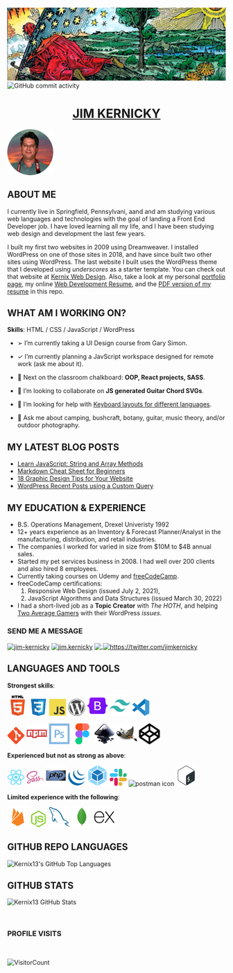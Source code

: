 <!-- [![Jim's GitHub Banner](./assets/GitHubBanner500.jpg)](https://kernixwebdesign.com/) -->
[![Jim's GitHub Banner](./assets/GitHubAlchemy1.jpg)](https://kernixwebdesign.com/resume-portfolio.html)
![GitHub commit activity](https://img.shields.io/github/commit-activity/y/Kernix13/Kernix13?style=flat-square)
<!-- ![GitHub all releases](https://img.shields.io/github/downloads/Kernix13/Kernix13/total?style=flat-square) -->
<!-- [![hits](https://hits.deltapapa.io/github/Kernix13/hits-badge.svg)](https://hits.deltapapa.io) -->

**<h1 align="center"><ins>JIM KERNICKY</ins></h1>**

<img src="https://github.com/Kernix13/Kernix13/blob/main/circle-profile-pic.png" >

## ABOUT ME

I currently live in Springfield, Pennsylvani, aand and am studying various web languages and technologies with the goal of landing a Front End Developer job. I have loved learning all my life, and I have been studying web design and development the last few years.

I built my first two websites in 2009 using Dreamweaver. I installed WordPress on one of those sites in 2018, and have since built two other sites using WordPress. The last website I built uses the WordPress theme that I developed using _underscores_ as a starter template. You can check out that website at [Kernix Web Design](https://kernixwebdesign.com/). Also, take a look at my personal [portfolio page](https://kernixwebdesign.com/resume-portfolio.html), my online [Web Development Resume](https://kernixwebdesign.com/inventory-management-resume/), and the [PDF version of my resume](https://github.com/Kernix13/Kernix13/blob/main/resume.pdf) in this repo.

## WHAT AM I WORKING ON?

**Skills**: HTML / CSS / JavaScript / WordPress

- &#10146; I’m currently taking a UI Design course from Gary Simon.

- &check; I’m currently planning a JavScript workspace designed for remote work (ask me about it).

- 🌱 Next on the classroom chalkboard: **OOP, React projects, SASS**.

- 👯 I’m looking to collaborate on **JS generated Guitar Chord SVGs**.

- 🤝 I’m looking for help with [Keyboard layouts for different languages](https://kernixwebdesign.com/writer-assist.html).

- 💬 Ask me about camping, bushcraft, botany, guitar, music theory, and/or outdoor photography.

## MY LATEST BLOG POSTS

- [Learn JavaScript: String and Array Methods](https://kernixwebdesign.com/website/learn-javascript-string-array-methods/)
- [Markdown Cheat Sheet for Beginners](https://kernixwebdesign.com/website/code/markdown-cheat-sheet-beginners/)
- [18 Graphic Design Tips for Your Website](https://kernixwebdesign.com/website/18-graphic-design-tips-websites/)
- [WordPress Recent Posts using a Custom Query](https://kernixwebdesign.com/website/code/wordpress-recent-posts-using-a-custom-query/)

## MY EDUCATION & EXPERIENCE

- B.S. Operations Management, Drexel Univeristy 1992
- 12+ years experience as an Inventory & Forecast Planner/Analyst in the manufacturing, distribution, and retail industries.
- The companies I worked for varied in size from $10M to $4B annual sales.
- Started my pet services business in 2008. I had well over 200 clients and also hired 8 employees.
- Currently taking courses on Udemy and [freeCodeCamp](https://www.freecodecamp.org/fccb4a9d0f6-135f-4a94-97f5-795068269ca7).
- freeCodeCamp certifications: 
  1. Responsive Web Design (issued July 2, 2021), 
  2. JavaScript Algorithms and Data Structures (issued March 30, 2022) 
- I had a short-lived job as a **Topic Creator** with _The HOTH_, and helping [Two Average Gamers](https://twoaveragegamers.com/) with their WordPress _issues_.

### SEND ME A MESSAGE

<p align="left">
<a href="https://linkedin.com/in/jim-kernicky" target="blank"><img align="center" src="https://raw.githubusercontent.com/rahuldkjain/github-profile-readme-generator/master/src/images/icons/Social/linked-in-alt.svg" alt="jim-kernicky" height="24" width="32" /></a>
<a href="https://fb.com/jim.kernicky" target="blank"><img align="center" src="https://raw.githubusercontent.com/rahuldkjain/github-profile-readme-generator/master/src/images/icons/Social/facebook.svg" alt="jim.kernicky" height="24" width="32" /></a>
<a href="mailto:jimkernicky@gmail.com">
  <img align="center" width="30" src="https://cdn-icons-png.flaticon.com/512/281/281769.png" />
</a>
<a href="https://twitter.com/jimkernicky" target="blank"><img align="center" src="https://raw.githubusercontent.com/rahuldkjain/github-profile-readme-generator/master/src/images/icons/Social/twitter.svg" alt="https://twitter.com/jimkernicky" height="27" width="36" />
</a>
<!-- <a href = "https://twitter.com/jimkernicky"><img src="https://img.icons8.com/fluent/30/000000/twitter.png" alt="jimkernicky"/></a> -->
</p>

## LANGUAGES AND TOOLS

**Strongest skills**:

<p align="left">
<span><img src="https://raw.githubusercontent.com/devicons/devicon/master/icons/html5/html5-original-wordmark.svg" width="48" height="48" alt="html icon" /></span>
<span><img src="https://raw.githubusercontent.com/devicons/devicon/master/icons/css3/css3-original.svg" width="40" height="40" alt="css icon" /></span>
<span><img src="https://raw.githubusercontent.com/devicons/devicon/master/icons/javascript/javascript-original.svg" width="40" height="40"  alt="javascript icon" /></span>
<span><img src="https://raw.githubusercontent.com/devicons/devicon/master/icons/wordpress/wordpress-plain.svg" width="40" height="40" alt="wordpress icon" /></span>
<span><img src="https://raw.githubusercontent.com/devicons/devicon/master/icons/bootstrap/bootstrap-original.svg" width="48" height="48" alt="bootstrap icon" /></span>
<span><img src="https://raw.githubusercontent.com/devicons/devicon/master/icons/tailwindcss/tailwindcss-plain.svg" width="48" height="48" alt="tailwind icon" /></span>
<span><img src="https://raw.githubusercontent.com/devicons/devicon/master/icons/vscode/vscode-original.svg" width="40" height="40" alt="vs code icon" /></span>
</p>
<p align="left">
<span><img src="https://raw.githubusercontent.com/devicons/devicon/master/icons/git/git-original.svg" width="40" height="40" alt="git icon" /></span>
<span><img src="https://raw.githubusercontent.com/devicons/devicon/master/icons/npm/npm-original-wordmark.svg" width="48" height="48" alt="npm icon" /></span>
<span><img src="https://raw.githubusercontent.com/devicons/devicon/master/icons/photoshop/photoshop-line.svg" width="48" height="48" alt="photoshop icon" /></span>
<span><img src="https://raw.githubusercontent.com/devicons/devicon/master/icons/figma/figma-original.svg" width="48" height="48" alt="figma icon" /></span>
<span><img src="https://raw.githubusercontent.com/devicons/devicon/master/icons/inkscape/inkscape-original.svg" width="48" height="48" alt="inkscape icon" /></span>
<span><img src="https://raw.githubusercontent.com/devicons/devicon/master/icons/gimp/gimp-original.svg" width="48" height="48" alt="gimp icon" /></span>
<span><img src="https://raw.githubusercontent.com/devicons/devicon/master/icons/codepen/codepen-plain.svg" width="48" height="48" alt="codepen icon" /></span>
<!-- <span><img src="" width="48" height="48" alt="html icon" /></span> -->
</p>

**Experienced but not as strong as above**:

<p align="left">
<span><img src="https://raw.githubusercontent.com/devicons/devicon/master/icons/react/react-original.svg" width="40" height="40" alt="react icon" /></span>
<span><img src="https://raw.githubusercontent.com/devicons/devicon/master/icons/sass/sass-original.svg" width="40" height="40" alt="sass icon" /></span>
<span><img src="https://raw.githubusercontent.com/devicons/devicon/master/icons/php/php-original.svg" width="48" height="48" alt="php icon" /></span>
<span><img src="https://raw.githubusercontent.com/devicons/devicon/master/icons/jquery/jquery-original.svg" width="40" height="40" alt="jquery icon" /></span>
<span><img src="https://raw.githubusercontent.com/devicons/devicon/master/icons/webpack/webpack-original.svg" width="48" height="48" alt="webpack icon" /></span>
<span><img src="https://raw.githubusercontent.com/devicons/devicon/master/icons/slack/slack-original.svg" width="40" height="40" alt="slack icon" /></span>
<span><img src="https://www.vectorlogo.zone/logos/getpostman/getpostman-icon.svg" width="40" height="40" alt="postman icon" /></span>
<span><img src="https://raw.githubusercontent.com/devicons/devicon/master/icons/bash/bash-original.svg" width="48" height="48" alt="bash icon" /></span>
<!-- <span><img src="" width="48" height="48" alt="html icon" /></span> -->
</p>

**Limited experience with the following**:

<p align="left">
<!-- Add Babel? -->
<span><img src="https://raw.githubusercontent.com/devicons/devicon/master/icons/firebase/firebase-plain.svg" width="48" height="48" alt="firebase icon" /></span>
<span><img src="https://raw.githubusercontent.com/devicons/devicon/master/icons/nodejs/nodejs-original.svg" width="40" height="40" alt="nodejs icon" /></span>
<span><img src="https://raw.githubusercontent.com/devicons/devicon/master/icons/mysql/mysql-original.svg" width="48" height="48" alt="mysql icon" /></span>
<span><img src="https://raw.githubusercontent.com/devicons/devicon/master/icons/mongodb/mongodb-original.svg" width="48" height="48" alt="mongodb icon" /></span>
<span><img src="https://raw.githubusercontent.com/devicons/devicon/master/icons/express/express-original.svg" width="48" height="48" alt="express icon" /></span>
<!-- <span><img src="" width="48" height="48" alt="html icon" /></span> -->
</p>

## GITHUB REPO LANGUAGES
<p><img src="https://github-readme-stats.vercel.app/api/top-langs?username=kernix13&show_icons=true&locale=en&count_private=true&layout=compact&theme=react&hide_border=true&bg_color=0D1117" alt="Kernix13's GitHub Top Languages" /></p>

## GITHUB STATS
<p><img src="https://github-readme-stats.vercel.app/api?username=kernix13&show_icons=true&count_private=true&theme=react&hide_border=true&bg_color=0D1117" alt="Kernix13 GitHub Stats" /></p>

<br>

### PROFILE VISITS

<br>

![VisitorCount](https://profile-counter.glitch.me/{kernix13}/count.svg)
